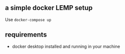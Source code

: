 ## a simple docker LEMP setup

Use `docker-compose up`

## requirements
- docker desktop installed and running in your machine
